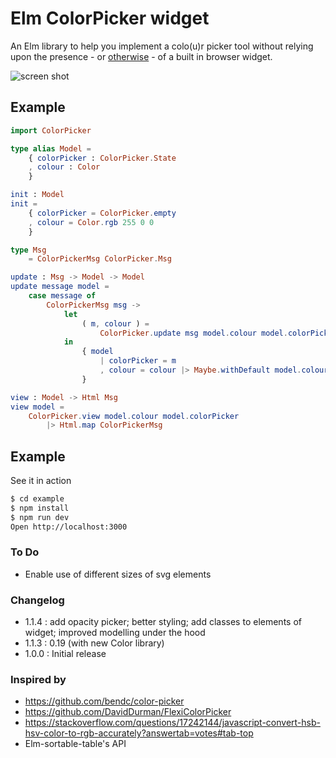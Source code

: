 # Elm ColorPicker widget

An Elm library to help you implement a colo(u)r picker tool without relying upon the presence - or [otherwise](http://caniuse.com/#feat=input-color) - of a built in browser widget.

<img src="https://github.com/simonh1000/elm-colorpicker/raw/master/screenshot.png" alt="screen shot">

## Example

```elm
import ColorPicker

type alias Model =
    { colorPicker : ColorPicker.State
    , colour : Color
    }

init : Model
init =
    { colorPicker = ColorPicker.empty
    , colour = Color.rgb 255 0 0
    }

type Msg
    = ColorPickerMsg ColorPicker.Msg

update : Msg -> Model -> Model
update message model =
    case message of
        ColorPickerMsg msg ->
            let
                ( m, colour ) =
                    ColorPicker.update msg model.colour model.colorPicker
            in
                { model
                    | colorPicker = m
                    , colour = colour |> Maybe.withDefault model.colour
                }

view : Model -> Html Msg
view model =
    ColorPicker.view model.colour model.colorPicker
        |> Html.map ColorPickerMsg
```

## Example

See it in action

```sh
$ cd example
$ npm install
$ npm run dev
Open http://localhost:3000
```

### To Do

 * Enable use of different sizes of svg elements

### Changelog

 * 1.1.4 : add opacity picker; better styling; add classes to elements of widget; improved modelling under the hood
 * 1.1.3 : 0.19 (with new Color library)
 * 1.0.0 : Initial release


### Inspired by

 * https://github.com/bendc/color-picker
 * https://github.com/DavidDurman/FlexiColorPicker
 * https://stackoverflow.com/questions/17242144/javascript-convert-hsb-hsv-color-to-rgb-accurately?answertab=votes#tab-top
 * Elm-sortable-table's API
